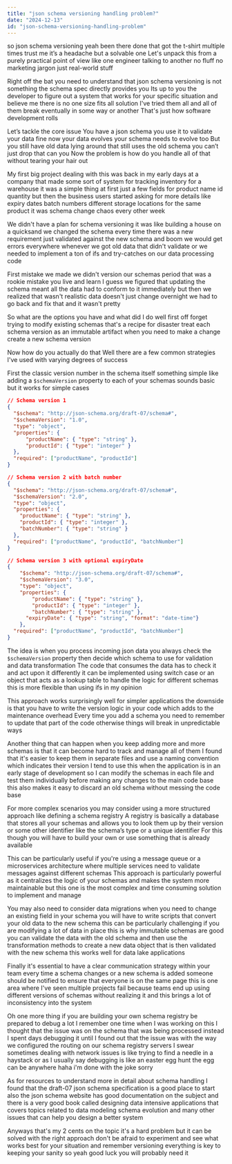 ```yaml
---
title: "json schema versioning handling problem?"
date: "2024-12-13"
id: "json-schema-versioning-handling-problem"
---
```


 so json schema versioning yeah been there done that got the t-shirt multiple times trust me it’s a headache but a solvable one Let's unpack this from a purely practical point of view like one engineer talking to another no fluff no marketing jargon just real-world stuff

Right off the bat you need to understand that json schema versioning is not something the schema spec directly provides you Its up to you the developer to figure out a system that works for your specific situation and believe me there is no one size fits all solution I've tried them all and all of them break eventually in some way or another That's just how software development rolls

Let’s tackle the core issue You have a json schema you use it to validate your data fine now your data evolves your schema needs to evolve too But you still have old data lying around that still uses the old schema you can’t just drop that can you Now the problem is how do you handle all of that without tearing your hair out

My first big project dealing with this was back in my early days at a company that made some sort of system for tracking inventory for a warehouse it was a simple thing at first just a few fields for product name id quantity but then the business users started asking for more details like expiry dates batch numbers different storage locations for the same product it was schema change chaos every other week

We didn't have a plan for schema versioning it was like building a house on a quicksand we changed the schema every time there was a new requirement just validated against the new schema and boom we would get errors everywhere whenever we got old data that didn't validate or we needed to implement a ton of ifs and try-catches on our data processing code

First mistake we made we didn't version our schemas period that was a rookie mistake you live and learn I guess we figured that updating the schema meant all the data had to conform to it immediately but then we realized that wasn't realistic data doesn't just change overnight we had to go back and fix that and it wasn't pretty

So what are the options you have and what did I do well first off forget trying to modify existing schemas that's a recipe for disaster treat each schema version as an immutable artifact when you need to make a change create a new schema version

Now how do you actually do that Well there are a few common strategies I've used with varying degrees of success

First the classic version number in the schema itself something simple like adding a `$schemaVersion` property to each of your schemas sounds basic but it works for simple cases

```json
// Schema version 1
{
  "$schema": "http://json-schema.org/draft-07/schema#",
  "$schemaVersion": "1.0",
  "type": "object",
  "properties": {
      "productName": { "type": "string" },
      "productId": { "type": "integer" }
  },
  "required": ["productName", "productId"]
}
```

```json
// Schema version 2 with batch number
{
  "$schema": "http://json-schema.org/draft-07/schema#",
  "$schemaVersion": "2.0",
  "type": "object",
  "properties": {
    "productName": { "type": "string" },
    "productId": { "type": "integer" },
    "batchNumber": { "type": "string" }
  },
  "required": ["productName", "productId", "batchNumber"]
}
```

```json
// Schema version 3 with optional expiryDate
{
    "$schema": "http://json-schema.org/draft-07/schema#",
    "$schemaVersion": "3.0",
    "type": "object",
    "properties": {
        "productName": { "type": "string" },
        "productId": { "type": "integer" },
        "batchNumber": { "type": "string" },
      "expiryDate": { "type": "string", "format": "date-time"}
    },
  "required": ["productName", "productId", "batchNumber"]
}
```

The idea is when you process incoming json data you always check the `$schemaVersion` property then decide which schema to use for validation and data transformation The code that consumes the data has to check it and act upon it differently it can be implemented using switch case or an object that acts as a lookup table to handle the logic for different schemas this is more flexible than using ifs in my opinion

This approach works surprisingly well for simpler applications the downside is that you have to write the version logic in your code which adds to the maintenance overhead Every time you add a schema you need to remember to update that part of the code otherwise things will break in unpredictable ways

Another thing that can happen when you keep adding more and more schemas is that it can become hard to track and manage all of them I found that it's easier to keep them in separate files and use a naming convention which indicates their version I tend to use this when the application is in an early stage of development so I can modify the schemas in each file and test them individually before making any changes to the main code base this also makes it easy to discard an old schema without messing the code base

For more complex scenarios you may consider using a more structured approach like defining a schema registry A registry is basically a database that stores all your schemas and allows you to look them up by their version or some other identifier like the schema’s type or a unique identifier For this though you will have to build your own or use something that is already available

This can be particularly useful if you're using a message queue or a microservices architecture where multiple services need to validate messages against different schemas This approach is particularly powerful as it centralizes the logic of your schemas and makes the system more maintainable but this one is the most complex and time consuming solution to implement and manage

You may also need to consider data migrations when you need to change an existing field in your schema you will have to write scripts that convert your old data to the new schema this can be particularly challenging if you are modifying a lot of data in place this is why immutable schemas are good you can validate the data with the old schema and then use the transformation methods to create a new data object that is then validated with the new schema this works well for data lake applications

Finally it's essential to have a clear communication strategy within your team every time a schema changes or a new schema is added someone should be notified to ensure that everyone is on the same page this is one area where I've seen multiple projects fail because teams end up using different versions of schemas without realizing it and this brings a lot of inconsistency into the system

Oh one more thing if you are building your own schema registry be prepared to debug a lot I remember one time when I was working on this I thought that the issue was on the schema that was being processed instead I spent days debugging it until I found out that the issue was with the way we configured the routing on our schema registry servers I swear sometimes dealing with network issues is like trying to find a needle in a haystack or as I usually say debugging is like an easter egg hunt the egg can be anywhere haha  i'm done with the joke sorry

As for resources to understand more in detail about schema handling I found that the draft-07 json schema specification is a good place to start also the json schema website has good documentation on the subject and there is a very good book called designing data intensive applications that covers topics related to data modeling schema evolution and many other issues that can help you design a better system

Anyways that's my 2 cents on the topic it's a hard problem but it can be solved with the right approach don't be afraid to experiment and see what works best for your situation and remember versioning everything is key to keeping your sanity so yeah good luck you will probably need it
